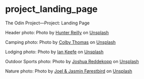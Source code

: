 # project_landing_page
The Odin Project—Project: Landing Page

Header photo: Photo by <a href="https://unsplash.com/@hunterrei?utm_source=unsplash&utm_medium=referral&utm_content=creditCopyText">Hunter Reilly</a> on <a href="https://unsplash.com/t/nature?utm_source=unsplash&utm_medium=referral&utm_content=creditCopyText">Unsplash</a>

Camping photo: Photo by <a href="https://unsplash.com/@coloradocolby?utm_source=unsplash&utm_medium=referral&utm_content=creditCopyText">Colby Thomas</a> on <a href="https://unsplash.com/s/photos/winter-camping?utm_source=unsplash&utm_medium=referral&utm_content=creditCopyText">Unsplash</a>

Lodging photo: Photo by <a href="https://unsplash.com/@iankeefe?utm_source=unsplash&utm_medium=referral&utm_content=creditCopyText">Ian Keefe</a> on <a href="https://unsplash.com/s/photos/winter-campsite?utm_source=unsplash&utm_medium=referral&utm_content=creditCopyText">Unsplash</a>

Outdoor Sports photo: Photo by <a href="https://unsplash.com/@joshuaryanphoto?utm_source=unsplash&utm_medium=referral&utm_content=creditCopyText">Joshua Reddekopp</a> on <a href="https://unsplash.com/s/photos/winter-sports?utm_source=unsplash&utm_medium=referral&utm_content=creditCopyText">Unsplash</a>

Nature photo: Photo by <a href="https://unsplash.com/@theforestbirds?utm_source=unsplash&utm_medium=referral&utm_content=creditCopyText">Joel & Jasmin Førestbird</a> on <a href="https://unsplash.com/s/photos/winter-nature?utm_source=unsplash&utm_medium=referral&utm_content=creditCopyText">Unsplash</a>
